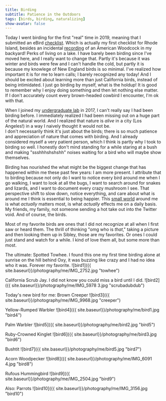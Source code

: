 ```yaml
---
title: Birding
subtitle: Patience in the Outdoors
tags: [birds, birding, naturalizing]
show-avatar: false
---
```


Today I went birding for the first "real" time in 2019, meaning that I submitted an eBird [checklist](https://ebird.org/view/checklist/S53901464). Which is actually my first checklist for Rhode Island, besides an incidental [recording](https://ebird.org/view/checklist/S53789614) of an American Woodcock in my backyard! Perks of living on a lake. I have barely been birding since I've moved here, and I really want to change that. Partly it's because it was winter and birds were few and I can't handle the cold, but partly it is because my knowlege of New England birds is so minimal. I've realized how important it is for me to learn calls; I barely recognized any today! And I should be excited about learning more than just California birds, instead of being intimidated. I just go birding by myself, what is the holdup! It is good to remember why I enjoy doing something and then let nothing else matter. If I don't accurately count every brown-headed cowbird I encounter, I'm ok with that.

When I joined my [undergraduate lab](https://www.oxy.edu/moore-lab-zoology) in 2017, I can't really say I had been birding before. I immediately realized I had been missing out on a huge part of the natural world. And I realized that nature is _alive_ in a city (Los Angeles!) in a way I naively thought it would not be.  
I don't necessarily think it's just  about the birds; there is so much patience and appreciation of nature that comes with birding. And I already considered myself a very patient person, which I think is partly why I took to birding so well. I honestly don't mind standing for a while staring at a bush and making "ssshhhshshshh" noises waiting for a bird who will maybe show themselves.

Birding has nourished the what might be the biggest change that has happened within me these past few years: I am more present. I attribute that to birding because not only do I want to notice every bird around me when I go walking, I want to look at all the bugs, I want to search around for snakes and lizards, and I want to document every crazy mushroom I see. That perspective shift to slow down, notice everything, and care about what is around me I think is essential to being happier. This [small world](https://www.instagram.com/p/BqIBE_5lwLJ/?utm_source=ig_web_button_share_sheet) around me is what _actually_ matters most, is what _actually_ effects me on a daily basis. My friends, my family, not someone sending a hot take out into the Twitter void. And of course, the birds.

Most of my favorite birds are ones that I did not recognize at all when I first saw or heard them. The thrill of thinking "omg who is _that_," taking a picture and then looking them up in Sibley, those are my favorites. Or ones I could just stand and watch for a while. I kind of love them all, but some more than most.

The ultimate: Spotted Towhee. I found this one my first time birding alone at sunrise on the hill behind Oxy, it was buzzing like crazy and I had no idea who it was. Forever my favorite.
![bird1]({{ site.baseurl}}/photography/me/IMG_2752.jpg "towhee")  

California Scrub Jay. I did not know you could miss a bird until I did.
![bird2]({{ site.baseurl}}/photography/me/IMG_5978 3.jpg "scrubadubdub")  

Today's new bird for me: Brown Creeper
![bird3]({{ site.baseurl}}/photography/me/IMG_9968.jpg "creeper")

Yellow-Rumped Warbler
![bird4]({{ site.baseurl}}/photography/me/bird1.jpg "bird4")  

Palm Warbler
![bird5]({{ site.baseurl}}/photography/me/bird2.jpg "bird5")

Ruby-Crowned Kinglet
![bird6]({{ site.baseurl}}/photography/me/bird3.jpg "bird6")  

Bushtit
![bird7]({{ site.baseurl}}/photography/me/bird5.jpg "bird7")  

Acorn Woodpecker
![bird8]({{ site.baseurl}}/photography/me/IMG_6091 4.jpg "bird8")
 
Rufous Hummingbird
![bird9]({{ site.baseurl}}/photography/me/IMG_2504.jpg "bird9")  

Also: Parrots
![bird10]({{ site.baseurl}}/photography/me/IMG_3156.jpg "bird10")  
